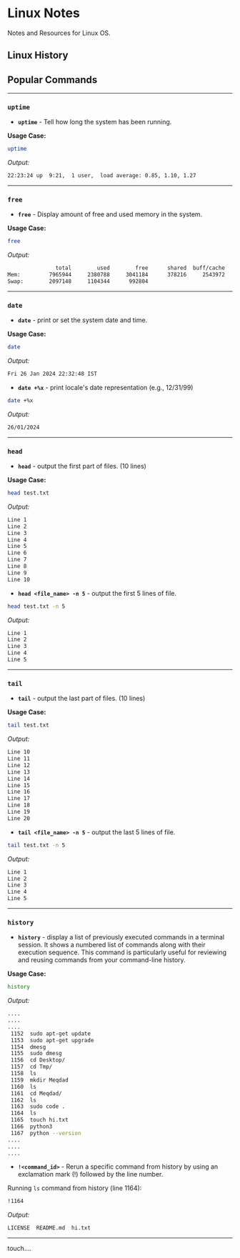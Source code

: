 # Linux Notes
Notes and Resources for Linux OS.

## Linux History
<history will be added>

## Popular Commands

-------------------------------

### `uptime`

* __`uptime`__ - Tell how long the system has been running.

__Usage Case:__

```bash
uptime
```

_Output:_

```bash
22:23:24 up  9:21,  1 user,  load average: 0.85, 1.10, 1.27
```

-------------------------------

### `free`

* __`free`__ - Display amount of free and used memory in the system.

__Usage Case:__

```bash
free
```

_Output:_

```bash
               total        used        free      shared  buff/cache   available
Mem:         7965944     2380788     3041184      378216     2543972     4908056
Swap:        2097148     1104344      992804
```

-------------------------------

### `date`

* __`date`__ - print or set the system date and time.

__Usage Case:__

```bash
date
```

_Output:_

```bash
Fri 26 Jan 2024 22:32:48 IST
```

* __`date +%x`__ - print locale's date representation (e.g., 12/31/99)

```bash
date +%x
```

_Output:_

```bash
26/01/2024
```

-------------------------------

### `head`

* __`head`__ - output the first part of files. (10 lines)

__Usage Case:__

```bash
head test.txt
```

_Output:_

```bash
Line 1
Line 2
Line 3
Line 4
Line 5
Line 6
Line 7
Line 8
Line 9
Line 10
```

* __`head <file_name> -n 5`__ - output the first 5 lines of file.

```bash
head test.txt -n 5
```

_Output:_

```bash
Line 1
Line 2
Line 3
Line 4
Line 5
```

-------------------------------

### `tail`

* __`tail`__ - output the last part of files. (10 lines)

__Usage Case:__

```bash
tail test.txt
```

_Output:_

```bash
Line 10
Line 11
Line 12
Line 13
Line 14
Line 15
Line 16
Line 17
Line 18
Line 19
Line 20
```

* __`tail <file_name> -n 5`__ - output the last 5 lines of file.

```bash
tail test.txt -n 5
```

_Output:_

```bash
Line 1
Line 2
Line 3
Line 4
Line 5
```

-------------------------------

### `history`

* __`history`__ - display a list of previously executed commands in a terminal session. It shows a numbered list of commands along with their execution sequence. This command is particularly useful for reviewing and reusing commands from your command-line history.

__Usage Case:__

```bash
history
```

_Output:_

```bash
....
....
....
 1152  sudo apt-get update
 1153  sudo apt-get upgrade
 1154  dmesg
 1155  sudo dmesg
 1156  cd Desktop/
 1157  cd Tmp/
 1158  ls
 1159  mkdir Meqdad
 1160  ls
 1161  cd Meqdad/
 1162  ls
 1163  sudo code .
 1164  ls
 1165  touch hi.txt
 1166  python3
 1167  python --version
....
....
....
```

* __`!<command_id>`__ - Rerun a specific command from history by using an exclamation mark (!) followed by the line number.

Running `ls` command from history (line 1164):

```bash
!1164
```

_Output:_

```bash
LICENSE  README.md  hi.txt
```

-------------------------------

touch....